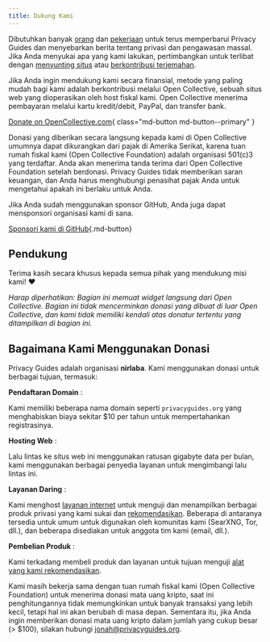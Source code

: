 ```yaml
---
title: Dukung Kami
---
```


<!-- markdownlint-disable MD036 -->
Dibutuhkan banyak [orang](https://github.com/privacyguides/privacyguides.org/graphs/contributors) dan [pekerjaan](https://github.com/privacyguides/privacyguides.org/pulse/monthly) untuk terus memperbarui Privacy Guides dan menyebarkan berita tentang privasi dan pengawasan massal. Jika Anda menyukai apa yang kami lakukan, pertimbangkan untuk terlibat dengan [menyunting situs](https://github.com/privacyguides/privacyguides.org) atau [berkontribusi terjemahan](https://crowdin.com/project/privacyguides).

Jika Anda ingin mendukung kami secara finansial, metode yang paling mudah bagi kami adalah berkontribusi melalui Open Collective, sebuah situs web yang dioperasikan oleh host fiskal kami. Open Collective menerima pembayaran melalui kartu kredit/debit, PayPal, dan transfer bank.

[Donate on OpenCollective.com](https://opencollective.com/privacyguides/donate){ class="md-button md-button--primary" }

Donasi yang diberikan secara langsung kepada kami di Open Collective umumnya dapat dikurangkan dari pajak di Amerika Serikat, karena tuan rumah fiskal kami (Open Collective Foundation) adalah organisasi 501(c)3 yang terdaftar. Anda akan menerima tanda terima dari Open Collective Foundation setelah berdonasi. Privacy Guides tidak memberikan saran keuangan, dan Anda harus menghubungi penasihat pajak Anda untuk mengetahui apakah ini berlaku untuk Anda.

Jika Anda sudah menggunakan sponsor GitHub, Anda juga dapat mensponsori organisasi kami di sana.

[Sponsori kami di GitHub](https://github.com/sponsors/privacyguides ""){.md-button}

## Pendukung

Terima kasih secara khusus kepada semua pihak yang mendukung misi kami! :heart:

*Harap diperhatikan: Bagian ini memuat widget langsung dari Open Collective. Bagian ini tidak mencerminkan donasi yang dibuat di luar Open Collective, dan kami tidak memiliki kendali atas donatur tertentu yang ditampilkan di bagian ini.*

<script src="https://opencollective.com/privacyguides/banner.js"></script>

## Bagaimana Kami Menggunakan Donasi

Privacy Guides adalah organisasi **nirlaba**. Kami menggunakan donasi untuk berbagai tujuan, termasuk:

**Pendaftaran Domain**
:

Kami memiliki beberapa nama domain seperti `privacyguides.org` yang menghabiskan biaya sekitar $10 per tahun untuk mempertahankan registrasinya.

**Hosting Web**
:

Lalu lintas ke situs web ini menggunakan ratusan gigabyte data per bulan, kami menggunakan berbagai penyedia layanan untuk mengimbangi lalu lintas ini.

**Layanan Daring**
:

Kami menghost [layanan internet](https://privacyguides.net) untuk menguji dan menampilkan berbagai produk privasi yang kami sukai dan [rekomendasikan](../tools.md). Beberapa di antaranya tersedia untuk umum untuk digunakan oleh komunitas kami (SearXNG, Tor, dll.), dan beberapa disediakan untuk anggota tim kami (email, dll.).

**Pembelian Produk**
:

Kami terkadang membeli produk dan layanan untuk tujuan menguji [alat yang kami rekomendasikan](../tools.md).

Kami masih bekerja sama dengan tuan rumah fiskal kami (Open Collective Foundation) untuk menerima donasi mata uang kripto, saat ini penghitungannya tidak memungkinkan untuk banyak transaksi yang lebih kecil, tetapi hal ini akan berubah di masa depan. Sementara itu, jika Anda ingin memberikan donasi mata uang kripto dalam jumlah yang cukup besar (> $100), silakan hubungi [jonah@privacyguides.org](mailto:jonah@privacyguides.org).

